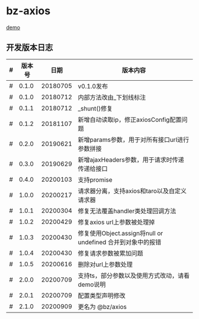 # bz-axios

[demo](https://bozhongfe.github.io/bz-axios/dist/demo/)


## 开发版本日志

|#|版本号|日期|版本内容|
|---|---|---|---|
|#|0.1.0|20180705| v0.1.0发布
|#|0.1.0|20180712| 内部方法改由_下划线标注
|#|0.1.1|20180712| _shunt()修复
|#|0.1.2|20181107| 新增自动读取ip，修正axiosConfig配置问题
|#|0.2.0|20190621| 新增params参数，用于对所有接口url进行参数拼接
|#|0.3.0|20190629| 新增ajaxHeaders参数，用于请求时传递传递给接口
|#|0.4.0|20200103| 支持promise
|#|1.0.0|20200217| 请求器分离，支持axios和taro以及自定义请求器
|#|1.0.1|20200304| 修复无法覆盖handler类处理回调方法
|#|1.0.2|20200429| 修复axios url上参数被处理掉
|#|1.0.3|20200430| 修复使用Object.assign将null or undefined 合并到对象中的报错
|#|1.0.4|20200430| 修复请求参数被累加问题
|#|1.0.5|20200616| 删除对url上参数处理
|#|2.0.0|20200709| 支持ts，部分参数以及使用方式改动，请看demo说明
|#|2.0.1|20200709| 配置类型声明修改
|#|2.1.0|20200909| 更名为 @bz/axios